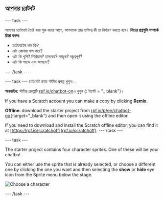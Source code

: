 ## আপনার চ্যাটবট

\--- task \---

আপনার চ্যাটবোট তৈরি করা শুরু করার আগে, আপনাকে তার ব্যক্তিত্ব কী তা নির্ধারণ করতে হবে। **নিচের প্রশ্নগুলি সম্পর্কে চিন্তা করুন**:

+ চ্যাটবোটের নাম কি?
+ এটা কোথায় বাস করে?
+ এটা কি খুশি? সিরিয়াস? হাস্যকর? লাজুক? বন্ধুত্বপূর্ণ?
+ এটা কি পছন্দ এবং অপছন্দ?

\--- /task \---

\--- task \--- চ্যাটবোট স্ক্র্যাচ স্টার্টার প্রকল্প খুলুন।.

**অনলাইন:** স্টার্টার প্রকল্পটি [rpf.io/chatbot-on](http://rpf.io/chatbot-on)এ খুলুন {: টার্গেট = "_ blank"}।

If you have a Scratch account you can make a copy by clicking **Remix**.

**Offline:** download the starter project from [rpf.io/p/en/chatbot-go](http://rpf.io/p/en/chatbot-go){:target="_blank"} and then open it using the offline editor.

If you need to download and install the Scratch offline editor, you can find it at [https://rpf.io/scratchoff](rpf.io/scratchoff). \--- /task \---

\--- task \---

The starter project contains four character sprites. One of these will be your chatbot.

You can either use the sprite that is already selected, or choose a different one by clicking the one you want and then selecting the **show** or **hide** eye icon from the Sprite menu below the stage.

![Choose a character](images/chatbot-characters.png)

\--- /task \---